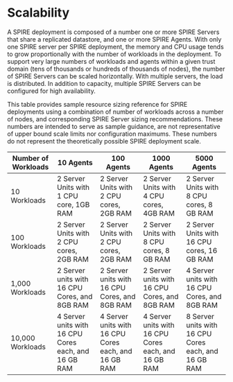 

# Scalability

A SPIRE deployment is composed of a number one or more SPIRE Servers that share a replicated datastore, and one or more SPIRE Agents. With only one SPIRE server per SPIRE deployment, the memory and CPU usage tends to grow proportionally with the number of workloads in the deployment. To support very large numbers of workloads and agents within a given trust domain (tens of thousands or hundreds of thousands of nodes), the number of SPIRE Servers can be scaled horizontally. With multiple servers, the load is distributed. In addition to capacity, multiple SPIRE Servers can be configured for high availability.

This table provides sample resource sizing reference for SPIRE deployments using a combination of number of workloads across a number of nodes, and corresponding SPIRE Server sizing recommendations. These numbers are intended to serve as sample guidance, are not representative of upper bound scale limits nor configuration maximums. These numbers do not represent the theoretically possible SPIRE deployment scale.


| ﻿Number of Workloads | 10 Agents                                             | 100 Agents                                            | 1000 Agents                                          | 5000 Agents                                           |
|---------------------|------------------------------------------------------|------------------------------------------------------|------------------------------------------------------|------------------------------------------------------|
| 10 Workloads        | 2 Server Units with 1 CPU core, 1GB RAM              | 2 Server Units with 2 CPU cores, 2GB RAM             | 2 Server Units with 4 CPU cores, 4GB RAM             | 2 Server Units with 8 CPU cores, 8 GB RAM            |
| 100 Workloads       | 2 Server Units with 2 CPU cores, 2GB RAM             | 2 Server Units with 2 CPU cores, 2GB RAM             | 2 Server Units with 8 CPU cores, 8 GB RAM            | 2 Server Units with 16 CPU cores, 16 GB RAM          |
| 1,000 Workloads     | 2 Server units with 16 CPU Cores, and 8GB RAM        | 2 Server units with 16 CPU Cores, and 8GB RAM        | 2 Server units with 16 CPU Cores, and 8GB RAM        | 4 Server units with 16 CPU Cores, and 8GB RAM        |
| 10,000 Workloads    | 4 Server units with 16 CPU Cores each, and 16 GB RAM | 4 Server units with 16 CPU Cores each, and 16 GB RAM | 4 Server units with 16 CPU Cores each, and 16 GB RAM | 8 Server units with 16 CPU Cores each, and 16 GB RAM |

